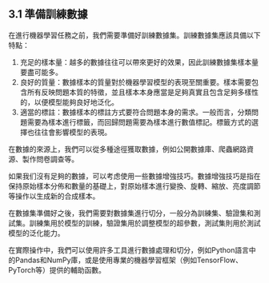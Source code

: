 ## 3.1 準備訓練數據

在進行機器學習任務之前，我們需要準備好訓練數據集。訓練數據集應該具備以下特點：

1. 充足的樣本量：越多的數據往往可以帶來更好的效果，因此訓練數據集樣本量要盡可能多。
2. 良好的質量：數據樣本的質量對於機器學習模型的表現至關重要。樣本需要包含所有反映問題本質的特徵，並且樣本本身應當是足夠真實且包含足夠多樣性的，以便模型能夠良好地泛化。
3. 適當的標註：數據樣本的標註方式要符合問題本身的需求。一般而言，分類問題需要為樣本進行標籤，而回歸問題需要為樣本進行數值標記。標籤方式的選擇也往往會影響模型的表現。

在數據的來源上，我們可以從多種途徑獲取數據，例如公開數據庫、爬蟲網路資源、製作問卷調查等。

如果我们沒有足夠的數據，可以考虑使用一些數據增強技巧。數據增強技巧是指在保持原始樣本分佈和數量的基礎上，對原始樣本進行變換、旋轉、縮放、亮度調節等操作以生成新的合成樣本。

在數據集準備好之後，我們需要對數據集進行切分，一般分為訓練集、驗證集和測試集。訓練集用於模型的訓練，驗證集用於調整模型的超參數，測試集則用於測試模型的泛化能力。

在實際操作中，我們可以使用許多工具進行數據處理和切分，例如Python語言中的Pandas和NumPy庫，或是使用專業的機器學習框架（例如TensorFlow、PyTorch等）提供的輔助函數。